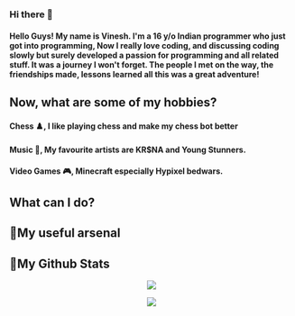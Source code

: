 ### Hi there 👋

<!--
**vinesh27/vinesh27** is a ✨ _special_ ✨ repository because its `README.md` (this file) appears on your GitHub profile.

Here are some ideas to get you started:

- 🔭 I’m currently working on ...
- 🌱 I’m currently learning ...
- 👯 I’m looking to collaborate on ...
- 🤔 I’m looking for help with ...
- 💬 Ask me about ...
- 📫 How to reach me: ...
- 😄 Pronouns: ...
- ⚡ Fun fact: ...
-->
#### Hello Guys! My name is Vinesh. I'm a 16 y/o Indian programmer who just got into programming, Now I really love coding, and discussing coding slowly but surely developed a passion for programming and all related stuff. It was a journey I won't forget. The people I met on the way, the friendships made, lessons learned all this was a great adventure!

## Now, what are some of my hobbies? 
#### Chess ♟️, I like playing chess and make my chess bot better
#### Music 🎵, My favourite artists are KR$NA and Young Stunners.                          
#### Video Games 🎮, Minecraft especially Hypixel bedwars.


## What can I do?
####

## 🔧My useful arsenal

## :pushpin:My Github Stats
<p align=center><img src="https://github-readme-stats.vercel.app/api?username=vinesh27"/>
<p align=center><img src="https://github-readme-streak-stats.herokuapp.com/?user=vinesh27"></p>
